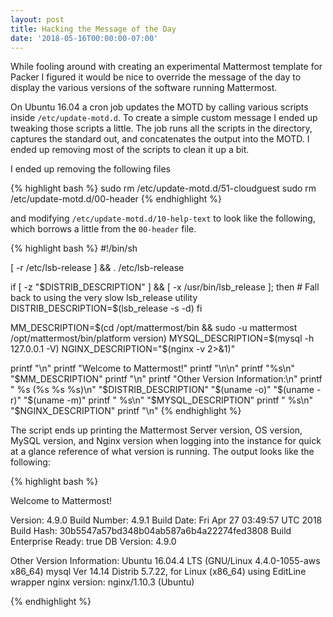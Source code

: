 ```yaml
---
layout: post
title: Hacking the Message of the Day
date: '2018-05-16T00:00:00-07:00'
---
```


While fooling around with creating an experimental Mattermost template for Packer I figured it would be nice to override the message of the day to display the various versions of the software running Mattermost.

On Ubuntu 16.04 a cron job updates the MOTD by calling various scripts inside `/etc/update-motd.d`.  To create a simple custom message I ended up tweaking those scripts a little. The job runs all the scripts in the directory, captures the standard out, and concatenates the output into the MOTD.  I ended up removing most of the scripts to clean it up a bit.

I ended up removing the following files

{% highlight bash %}
sudo rm /etc/update-motd.d/51-cloudguest
sudo rm /etc/update-motd.d/00-header
{% endhighlight %}

and modifying `/etc/update-motd.d/10-help-text` to look like the following, which borrows a little from the `00-header` file.

{% highlight bash %}
#!/bin/sh

[ -r /etc/lsb-release ] && . /etc/lsb-release

if [ -z "$DISTRIB_DESCRIPTION" ] && [ -x /usr/bin/lsb_release ]; then
    # Fall back to using the very slow lsb_release utility
    DISTRIB_DESCRIPTION=$(lsb_release -s -d)
fi

MM_DESCRIPTION=$(cd /opt/mattermost/bin && sudo -u mattermost /opt/mattermost/bin/platform version)
MYSQL_DESCRIPTION=$(mysql -h 127.0.0.1 -V)
NGINX_DESCRIPTION="$(nginx -v  2>&1)"

printf "\n"
printf "Welcome to Mattermost!"
printf "\n\n"
printf "%s\n" "$MM_DESCRIPTION"
printf "\n"
printf "Other Version Information:\n"
printf "  %s (%s %s %s)\n" "$DISTRIB_DESCRIPTION" "$(uname -o)" "$(uname -r)" "$(uname -m)"
printf "  %s\n" "$MYSQL_DESCRIPTION"
printf "  %s\n" "$NGINX_DESCRIPTION"
printf "\n"
{% endhighlight %}

The script ends up printing the Mattermost Server version, OS version, MySQL version, and Nginx version when logging into the instance for quick at a glance reference of what version is running.  The output looks like the following:

{% highlight bash %}

Welcome to Mattermost!

Version: 4.9.0
Build Number: 4.9.1
Build Date: Fri Apr 27 03:49:57 UTC 2018
Build Hash: 30b5547a57bd348b04ab587a6b4a22274fed3808
Build Enterprise Ready: true
DB Version: 4.9.0

Other Version Information:
  Ubuntu 16.04.4 LTS (GNU/Linux 4.4.0-1055-aws x86_64)
  mysql  Ver 14.14 Distrib 5.7.22, for Linux (x86_64) using  EditLine wrapper
  nginx version: nginx/1.10.3 (Ubuntu)

{% endhighlight %}

